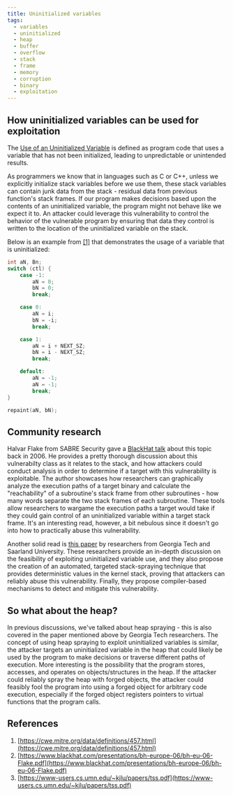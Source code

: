 ```yaml
---
title: Uninitialized variables
tags:
  - variables
  - uninitialized
  - heap
  - buffer
  - overflow
  - stack
  - frame
  - memory
  - corruption
  - binary
  - exploitation
---
```


## How uninitialized variables can be used for exploitation

The [Use of an Uninitialized Variable](#references) is defined as program code
that uses a variable that has not been initialized, leading to unpredictable or
unintended results.

As programmers we know that in languages such as C or C++, unless we explicitly
initialize stack variables before we use them, these stack variables can
contain junk data from the stack - residual data from previous function's stack
frames. If our program makes decisions based upon the contents of an
uninitialized variable, the program might not behave like we expect it to. An
attacker could leverage this vulnerability to control the behavior of the
vulnerable program by ensuring that data they control is written to the
location of the uninitialized variable on the stack.

Below is an example from [[1]](#references) that demonstrates the usage of a
variable that is uninitialized:

```c
int aN, Bn;
switch (ctl) {
    case -1:
        aN = 0;
        bN = 0;
        break;

    case 0:
        aN = i;
        bN = -i;
        break;

    case 1:
        aN = i + NEXT_SZ;
        bN = i - NEXT_SZ;
        break;

    default:
        aN = -1;
        aN = -1;
        break;
}

repaint(aN, bN);
```

## Community research

Halvar Flake from SABRE Security gave a [BlackHat talk](#references) about this
topic back in 2006. He provides a pretty thorough discussion about this
vulnerabilty class as it relates to the stack, and how attackers could conduct
analysis in order to determine if a target with this vulnerability is
exploitable. The author showcases how researchers can graphically analyze the
execution paths of a target binary and calculate the "reachability" of a
subroutine's stack frame from other subroutines - how many words separate the
two stack frames of each subroutine. These tools allow researchers to wargame
the execution paths a target would take if they could gain control of an
uninitialized variable within a target stack frame. It's an interesting read,
however, a bit nebulous since it doesn't go into how to practically abuse this
vulnerability.

Another solid read is [this paper](#references) by researchers from Georgia
Tech and Saarland University. These researchers provide an in-depth discussion
on the feasibility of exploiting uninitialized variable use, and they also
propose the creation of an automated, targeted stack-spraying technique that
provides deterministic values in the kernel stack, proving that attackers can
reliably abuse this vulnerability. Finally, they propose compiler-based
mechanisms to detect and mitigate this vulnerability.

## So what about the heap?

In previous discussions, we've talked about heap spraying - this is also
covered in the paper mentioned above by Georgia Tech researchers. The concept
of using heap spraying to exploit uninitialized variables is similar, the
attacker targets an uninitialized variable in the heap that could likely be
used by the program to make decisions or traverse different paths of execution.
More interesting is the possibility that the program stores, accesses, and
operates on objects/structures in the heap. If the attacker could reliably
spray the heap with forged objects, the attacker could feasibly fool the
program into using a forged object for arbitrary code execution, especially if
the forged object registers pointers to virtual functions that the program
calls.

## References

1. [https://cwe.mitre.org/data/definitions/457.html](https://cwe.mitre.org/data/definitions/457.html)
2. [https://www.blackhat.com/presentations/bh-europe-06/bh-eu-06-Flake.pdf](https://www.blackhat.com/presentations/bh-europe-06/bh-eu-06-Flake.pdf)
3. [https://www-users.cs.umn.edu/~kjlu/papers/tss.pdf](https://www-users.cs.umn.edu/~kjlu/papers/tss.pdf)
